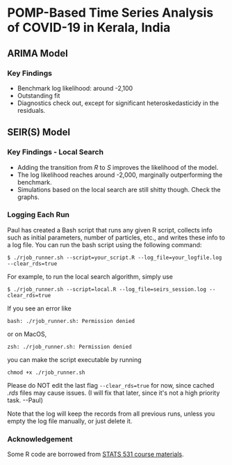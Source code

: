 # POMP-Based Time Series Analysis of COVID-19 in Kerala, India

## ARIMA Model

### Key Findings
+ Benchmark log likelihood: around -2,100
+ Outstanding fit
+ Diagnostics check out, except for significant heteroskedasticidy in the residuals. 

## SEIR(S) Model

### Key Findings - Local Search
+ Adding the transition from *R* to *S* improves the likelihood of the model.
+ The log likelihood reaches around -2,000, marginally outperforming the benchmark.
+ Simulations based on the local search are still shitty though. Check the graphs.

### Logging Each Run
Paul has created a Bash script that runs any given R script, collects info such as initial parameters, number of particles, etc., and writes
these info to a log file. You can run the bash script using the following command:

`$ ./rjob_runner.sh --script=your_script.R --log_file=your_logfile.log --clear_rds=true`

For example, to run the local search algorithm, simply use

`$ ./rjob_runner.sh --script=local.R --log_file=seirs_session.log --clear_rds=true`

If you see an error like

`bash: ./rjob_runner.sh: Permission denied`

or on MacOS,

`zsh: ./rjob_runner.sh: Permission denied`

you can make the script executable by running 

`chmod +x ./rjob_runner.sh`

Please do NOT edit the last flag `--clear_rds=true` for now, since cached *.rds* files may cause issues. (I will fix that later, since it's not a high priority task. --Paul) 

Note that the log will keep the records from all previous runs, unless you empty the log file manually, or just delete it.

### Acknowledgement
Some R code are borrowed from [STATS 531 course materials](https://ionides.github.io/531w25/). 
